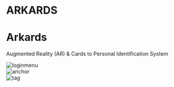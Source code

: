 # ARKARDS
# Arkards
Augmented Reality (AR) & Cards to Personal Identification System <br />

![loginmenu](https://user-images.githubusercontent.com/72231302/119719403-bc347d00-be36-11eb-885e-f4ef2cee3133.png) <br />
![anchor](https://user-images.githubusercontent.com/72231302/119719426-c35b8b00-be36-11eb-8941-3d96c222d649.png)<br />
![tag](https://user-images.githubusercontent.com/72231302/119719455-c8b8d580-be36-11eb-9b1d-abda2d25df97.png)
